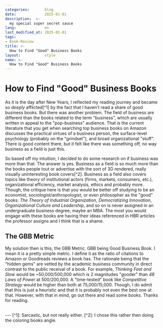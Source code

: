 ```yaml
---
categories:       blog
date:             2025-01-01
description:  >-
  my special super secret sauce
lang:             en
last_modified_at: 2025-01-01
tags:
- Book-Review
title: >-
  How to Find "Good" Business Books
layout:           style
name: >-
  How to Find "Good" Business Books
---
```


# How to Find "Good" Business Books

As it is the day after New Years, I reflected my reading journey and became so *deeply* afflicted[^1] by the fact that I haven't read a share of good business books. But there was another problem. The field of business are different than the books related to the term "business", which are usually written in appeal to the "pop-business" audience. That is the current literature that you get when searching top business books on Amazon discusses the practical virtues of a business person, the surface-level psychology (probably on the "grindset"), and broad organizational "stuff". There is good content there, but it felt like there was something off, no way business as a field is just this.

So based off my intuition, I decided to do some research on if business was more than that. The answer is yes. Business as a field is so much more than the books people tout or advertise with the sort of 3D rendered, really visually uninteresting book covers[^2]. Business as a field also covers topics like theory of institutional actors (firms, markets, consumers, etc.), organizational efficiency, market analysis, ethics and probably more. Though, the critique here is that you would be better off studying to be an economist, sociologist/anthropologist, or even philosopher as the "good" books: *The Theory of Industrial Organization*, *Democratizing Innovation*, *Organizational Culture and Leadership*, and so on is never assigned in an undergraduate business degree; maybe an MBA. The most you would engage with these books are having their ideas referenced in HBR articles the professor assigns and I think that is a shame.

## The GBB Metric

My solution then is this, the GBB Metric. GBB being Good Business Book. I mean it is a pretty simple metric. I define it as the ratio of citations to Amazon or Goodreads reviews a book has. The rationale being that the "hidden gems" are vetted by the academic business community in direct contrast to the public receival of a book. For example, *Thinking Fast and Slow* would be ~50,000/500,000 which is  2 magnitudes "gooder" than *48 Laws of Power* at 500/200,000. A "time-tested" book like *Competitive Strategy* would be higher than both at 75,000/15,000. Though, I do admit that this is just a heuristic and that it is probably not even the best one at that. However, with that in mind, go out there and read some books. Thanks for reading.

<br/>
---
[^1]: Sarcastic, but not really either.
[^2]: I chose this rather then doing the coloring books angle.